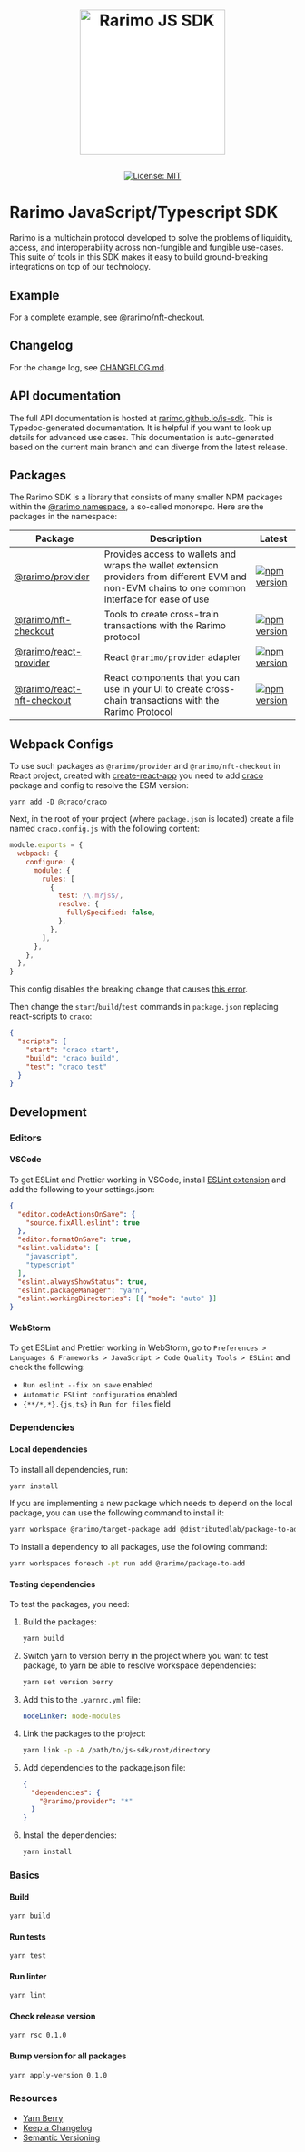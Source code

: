 <h1><p align="center"><img style="background: white;" alt="Rarimo JS SDK" src="https://scan.testnet.rarimo.com/android-chrome-512x512.png" width="256" /></p></h1>

<div align="center">
  <a href="https://github.com/rarimo/js-sdk/blob/main/LICENSE">
    <img alt="License: MIT" src="https://img.shields.io/github/license/rarimo/js-sdk.svg" />
  </a>
</div>

# Rarimo JavaScript/Typescript SDK

Rarimo is a multichain protocol developed to solve the problems of liquidity, access, and interoperability across non-fungible and fungible use-cases. This suite of tools in this SDK makes it easy to build ground-breaking integrations on top of our technology.

## Example

For a complete example, see [@rarimo/nft-checkout](https://rarimo.github.io/js-sdk/modules/_rarimo_nft_checkout.html).

## Changelog

For the change log, see [CHANGELOG.md](https://github.com/rarimo/js-sdk/blob/main/CHANGELOG.md).

## API documentation

The full API documentation is hosted at [rarimo.github.io/js-sdk](https://rarimo.github.io/js-sdk).
This is Typedoc-generated documentation. It is helpful if you want to look up details for advanced use cases.
This documentation is auto-generated based on the current main branch and can diverge
from the latest release.

## Packages

The Rarimo SDK is a library that consists of many smaller NPM packages within the
[@rarimo namespace](https://www.npmjs.com/org/rarimo), a so-called monorepo.
Here are the packages in the namespace:

| Package                                                                                               | Description                                                                                                                                       | Latest                                                                                                                                  |
|-------------------------------------------------------------------------------------------------------|---------------------------------------------------------------------------------------------------------------------------------------------------|-----------------------------------------------------------------------------------------------------------------------------------------|
| [@rarimo/provider](https://rarimo.github.io/js-sdk/modules/_rarimo_provider.html)                     | Provides access to wallets and wraps the wallet extension providers from different EVM and non-EVM chains to one common interface for ease of use | [![npm version](https://img.shields.io/npm/v/@rarimo/provider.svg)](https://www.npmjs.com/package/@rarimo/provider)                     |
| [@rarimo/nft-checkout](https://rarimo.github.io/js-sdk/modules/_rarimo_nft_checkout.html)             | Tools to create cross-train transactions with the Rarimo protocol                                                                                 | [![npm version](https://img.shields.io/npm/v/@rarimo/nft-checkout.svg)](https://www.npmjs.com/package/@rarimo/nft-checkout)             |
| [@rarimo/react-provider](https://rarimo.github.io/js-sdk/modules/_rarimo_react_provider.html)         | React `@rarimo/provider` adapter                                                                                                                  | [![npm version](https://img.shields.io/npm/v/@rarimo/react-provider.svg)](https://www.npmjs.com/package/@rarimo/react-provider)           |
| [@rarimo/react-nft-checkout](https://rarimo.github.io/js-sdk/modules/_rarimo_react_nft_checkout.html) | React components that you can use in your UI to create cross-chain transactions with the Rarimo Protocol                                          | [![npm version](https://img.shields.io/npm/v/@rarimo/react-nft-checkout.svg)](https://www.npmjs.com/package/@rarimo/react-nft-checkout) |

## Webpack Configs

To use such packages as `@rarimo/provider` and `@rarimo/nft-checkout` in React project, created with [create-react-app](https://create-react-app.dev/) you need to add [craco](https://craco.js.org/) package and config to resolve the ESM version:

```shell
yarn add -D @craco/craco
```

Next, in the root of your project (where `package.json` is located) create a file named `craco.config.js` with the following content:

```js
module.exports = {
  webpack: {
    configure: {
      module: {
        rules: [
          {
            test: /\.m?js$/,
            resolve: {
              fullySpecified: false,
            },
          },
        ],
      },
    },
  },
}
```

This config disables the breaking change that causes [this error](https://stackoverflow.com/questions/70964723/webpack-5-in-ceate-react-app-cant-resolve-not-fully-specified-routes).

Then change the `start`/`build`/`test` commands in `package.json` replacing react-scripts to `craco`:

```json
{
  "scripts": {
    "start": "craco start",
    "build": "craco build",
    "test": "craco test"
  }
}
```

## Development

### Editors

#### VSCode

To get ESLint and Prettier working in VSCode, install [ESLint extension] and add the following to your settings.json:

```json
{
  "editor.codeActionsOnSave": {
    "source.fixAll.eslint": true
  },
  "editor.formatOnSave": true,
  "eslint.validate": [
    "javascript",
    "typescript"
  ],
  "eslint.alwaysShowStatus": true,
  "eslint.packageManager": "yarn",
  "eslint.workingDirectories": [{ "mode": "auto" }]
}
```


[ESLint extension]: https://marketplace.visualstudio.com/items?itemName=dbaeumer.vscode-eslint

#### WebStorm

To get ESLint and Prettier working in WebStorm, go to `Preferences > Languages & Frameworks > JavaScript > Code Quality Tools > ESLint` and check the following:
- `Run eslint --fix on save` enabled
- `Automatic ESLint configuration` enabled
- `{**/*,*}.{js,ts}` in `Run for files` field

### Dependencies

#### Local dependencies

To install all dependencies, run:
```bash
yarn install
```

If you are implementing a new package which needs to depend on the local package, you can use the following command to install it:
```bash
yarn workspace @rarimo/target-package add @distributedlab/package-to-add
```

To install a dependency to all packages, use the following command:
```bash
yarn workspaces foreach -pt run add @rarimo/package-to-add
```

#### Testing dependencies

To test the packages, you need:

1. Build the packages:

    ```bash
    yarn build
    ```
2. Switch yarn to version berry in the project where you want to test package, to yarn be able to resolve workspace dependencies:

    ```bash
    yarn set version berry
    ```
3. Add this to the `.yarnrc.yml` file:

    ```yaml
    nodeLinker: node-modules
    ```
4. Link the packages to the project:

    ```bash
    yarn link -p -A /path/to/js-sdk/root/directory
    ```
5. Add dependencies to the package.json file:

    ```json
    {
      "dependencies": {
        "@rarimo/provider": "*"
      }
    }
    ```

6. Install the dependencies:
    ```bash
    yarn install
    ```

### Basics

#### Build

```bash
yarn build
```

#### Run tests

```bash
yarn test
```

#### Run linter

```bash
yarn lint
```

#### Check release version

```bash
yarn rsc 0.1.0
```

#### Bump version for all packages

```bash
yarn apply-version 0.1.0
```

### Resources
- [Yarn Berry](https://yarnpkg.com/cli/install)
- [Keep a Changelog](https://keepachangelog.com/en/1.0.0/)
- [Semantic Versioning](https://semver.org/spec/v2.0.0.html)


